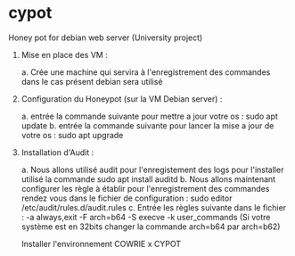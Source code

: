 # cypot
Honey pot for debian web server (University project)


1. Mise en place des VM :

   a. Crée une machine qui servira à l'enregistrement des commandes dans le cas présent debian sera utilisé

2. Configuration du Honeypot (sur la VM Debian server) :

    a. entrée la commande suivante pour mettre a jour votre os : sudo apt update
    b. entrée la commande suivante pour lancer la mise a jour de votre os : sudo apt upgrade
    

3. Installation d'Audit :

   a. Nous allons utilisé audit pour l'enregistement des logs pour l'installer utilisé la commande sudo apt install auditd
   b. Nous allons maintenant configurer les règle à établir pour l'enregistrement des commandes rendez vous dans le fichier de configuration : sudo editor /etc/audit/rules.d/audit.rules
   c. Entrée les règles suivante dans le fichier : -a always,exit -F arch=b64 -S execve -k user_commands (Si votre système est en 32bits changer la commande arch=b64 par arch=b62)



   Installer l'environnement COWRIE x CYPOT

   

